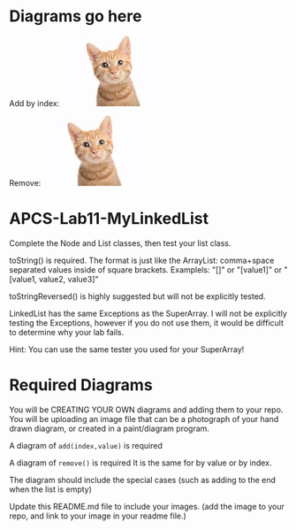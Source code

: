 # Diagrams go here

Add by index:
![Alt text](cat.jpeg?raw=true "Title" ) 

Remove:
![Alt text](cat.jpeg?raw=true "Title" ) 

# APCS-Lab11-MyLinkedList

Complete the Node and List classes, then test your list class. 

toString() is required. The format is just like the ArrayList: comma+space separated values inside of square brackets. Examplels: "[]" or "[value1]" or "[value1, value2, value3]"

toStringReversed() is highly suggested but will not be explicitly tested.

LinkedList has the same Exceptions as the SuperArray. I will not be explicitly testing the Exceptions, however if you do not use them, it would be difficult to determine why your lab fails.

Hint: You can use the same tester you used for your SuperArray!

# Required Diagrams


You will be CREATING YOUR OWN diagrams and adding them to your repo. You will be uploading an image file that can be a photograph of your hand drawn diagram, or created in a paint/diagram program.

A diagram of `add(index,value)` is required

A diagram of `remove()` is required It is the same for by value or by index.

The diagram should include the special cases (such as adding to the end when the list is empty)

Update this README.md file to include your images. (add the image to your repo, and link to your image in your readme file.)

